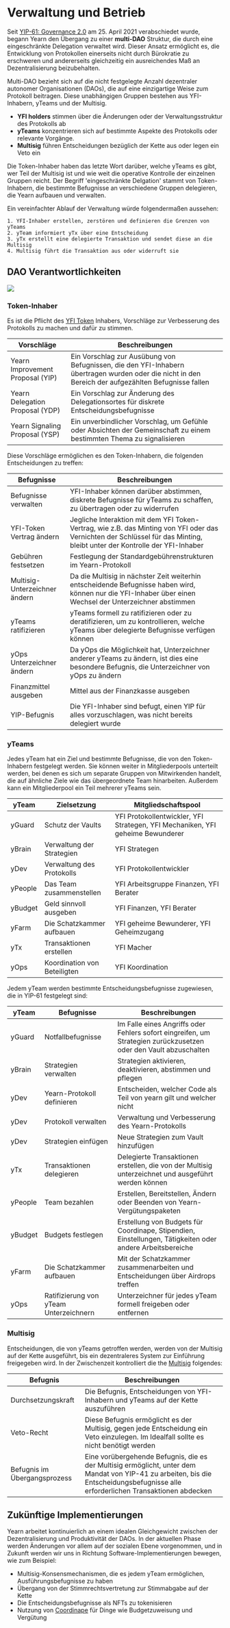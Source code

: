 # Verwaltung und Betrieb

Seit [YIP-61: Governance 2.0](https://gov.yearn.finance/t/yip-61-governance-2-0/10460) am 25. April 2021 verabschiedet wurde, begann Yearn den Übergang zu einer **multi-DAO** Struktur, die durch eine eingeschränkte Delegation verwaltet wird. Dieser Ansatz ermöglicht es, die Entwicklung von Protokollen einerseits nicht durch Bürokratie zu erschweren und andererseits gleichzeitig ein ausreichendes Maß an Dezentralisierung beizubehalten.

Multi-DAO bezieht sich auf die nicht festgelegte Anzahl dezentraler autonomer Organisationen (DAOs), die auf eine einzigartige Weise zum Protokoll beitragen. Diese unabhängigen Gruppen bestehen aus YFI-Inhabern, yTeams und der Multisig.

- **YFI holders** stimmen über die Änderungen oder der Verwaltungsstruktur des Protokolls ab
- **yTeams** konzentrieren sich auf bestimmte Aspekte des Protokolls oder relevante Vorgänge.
- **Multisig** führen Entscheidungen bezüglich der Kette aus oder legen ein Veto ein

Die Token-Inhaber haben das letzte Wort darüber, welche yTeams es gibt, wer Teil der Multisig ist und wie weit die operative Kontrolle der einzelnen Gruppen reicht. Der Begriff 'eingeschränkte Delgation' stammt von Token-Inhabern, die bestimmte Befugnisse an verschiedene Gruppen delegieren, die Yearn aufbauen und verwalten.

Ein vereinfachter Ablauf der Verwaltung würde folgendermaßen aussehen:

    1. YFI-Inhaber erstellen, zerstören und definieren die Grenzen von yTeams
    2. yTeam informiert yTx über eine Entscheidung 
    3. yTx erstellt eine delegierte Transaktion und sendet diese an die Multisig
    4. Multisig führt die Transaktion aus oder widerruft sie
    
## DAO Verantwortlichkeiten

![](https://i.imgur.com/IDysF5O.png)

### Token-Inhaber

Es ist die Pflicht des [YFI Token](https://docs.yearn.finance/governance/yfi) Inhabers, Vorschläge zur Verbesserung des Protokolls zu machen und dafür zu stimmen.

| Vorschläge | Beschreibungen |
|-----------|--------------|
|Yearn Improvement Proposal (YIP)|Ein Vorschlag zur Ausübung von Befugnissen, die den YFI-Inhabern übertragen wurden oder die nicht in den Bereich der aufgezählten Befugnisse fallen|
|Yearn Delegation Proposal (YDP)|Ein Vorschlag zur Änderung des Delegationsortes für diskrete Entscheidungsbefugnisse|
|Yearn Signaling Proposal (YSP)|Ein unverbindlicher Vorschlag, um Gefühle oder Absichten der Gemeinschaft zu einem bestimmten Thema zu signalisieren|

Diese Vorschläge ermöglichen es den Token-Inhabern, die folgenden Entscheidungen zu treffen:

| Befugnisse | Beschreibungen |
|-------|-------------|
|Befugnisse verwalten|YFI-Inhaber können darüber abstimmen, diskrete Befugnisse für yTeams zu schaffen, zu übertragen oder zu widerrufen|
|YFI-Token Vertrag ändern|Jegliche Interaktion mit dem YFI Token-Vertrag, wie z.B. das Minting von YFI oder das Vernichten der Schlüssel für das Minting, bleibt unter der Kontrolle der YFI-Inhaber|
|Gebühren festsetzen|Festlegung der Standardgebührenstrukturen im Yearn-Protokoll|
|Multisig-Unterzeichner ändern|Da die Multisig in nächster Zeit weiterhin entscheidende Befugnisse haben wird, können nur die YFI-Inhaber über einen Wechsel der Unterzeichner abstimmen|
|yTeams ratifizieren|yTeams formell zu ratifizieren oder zu deratifizieren, um zu kontrollieren, welche yTeams über delegierte Befugnisse verfügen können|
|yOps Unterzeichner ändern|Da yOps die Möglichkeit hat, Unterzeichner anderer yTeams zu ändern, ist dies eine besondere Befugnis, die Unterzeichner von yOps zu ändern|
|Finanzmittel ausgeben|Mittel aus der Finanzkasse ausgeben|
|YIP-Befugnis|Die YFI-Inhaber sind befugt, einen YIP für alles vorzuschlagen, was nicht bereits delegiert wurde|

### yTeams

Jedes yTeam hat ein Ziel und bestimmte Befugnisse, die von den Token-Inhabern festgelegt werden. Sie können weiter in Mitgliederpools unterteilt werden, bei denen es sich um separate Gruppen von Mitwirkenden handelt, die auf ähnliche Ziele wie das übergeordnete Team hinarbeiten. Außerdem kann ein Mitgliederpool ein Teil mehrerer yTeams sein.

| yTeam | Zielsetzung | Mitgliedschaftspool |
|-------|-----------|-----------------|
|yGuard|Schutz der Vaults|YFI Protokollentwickler, YFI Strategen, YFI Mechaniken, YFI geheime Bewunderer|
|yBrain|Verwaltung der Strategien|YFI Strategen|
|yDev|Verwaltung des Protokolls|YFI Protokollentwickler|
|yPeople|Das Team zusammenstellen|YFI Arbeitsgruppe Finanzen, YFI Berater|
|yBudget|Geld sinnvoll ausgeben|YFI Finanzen, YFI Berater|
|yFarm|Die Schatzkammer aufbauen|YFI geheime Bewunderer, YFI Geheimzugang|
|yTx|Transaktionen erstellen|YFI Macher|
|yOps|Koordination von Beteiligten|YFI Koordination|

Jedem yTeam werden bestimmte Entscheidungsbefugnisse zugewiesen, die in YIP-61 festgelegt sind:

| yTeam | Befugnisse | Beschreibungen |
|-------|-------|-------------|
|yGuard|Notfallbefugnisse|Im Falle eines Angriffs oder Fehlers sofort eingreifen, um Strategien zurückzusetzen oder den Vault abzuschalten|
|yBrain|Strategien verwalten|Strategien aktivieren, deaktivieren, abstimmen und pflegen|
|yDev|Yearn-Protokoll definieren|Entscheiden, welcher Code als Teil von yearn gilt und welcher nicht|
|yDev|Protokoll verwalten|Verwaltung und Verbesserung des Yearn-Protokolls|
|yDev|Strategien einfügen|Neue Strategien zum Vault hinzufügen|
|yTx|Transaktionen delegieren|Delegierte Transaktionen erstellen, die von der Multisig unterzeichnet und ausgeführt werden können|
|yPeople|Team bezahlen|Erstellen, Bereitstellen, Ändern oder Beenden von Yearn-Vergütungspaketen|
|yBudget|Budgets festlegen|Erstellung von Budgets für Coordinape, Stipendien, Einstellungen, Tätigkeiten oder andere Arbeitsbereiche|
|yFarm|Die Schatzkammer aufbauen|Mit der Schatzkammer zusammenarbeiten und Entscheidungen über Airdrops treffen|
|yOps|Ratifizierung von yTeam Unterzeichnern|Unterzeichner für jedes yTeam formell freigeben oder entfernen|

### Multisig 

Entscheidungen, die von yTeams getroffen werden, werden von der Multisig auf der Kette ausgeführt, bis ein dezentraleres System zur Einführung freigegeben wird. In der Zwischenzeit kontrolliert die the [Multisig](https://docs.yearn.finance/resources/faq#who-is-on-the-multisig) folgendes:


| Befugnis | Beschreibungen |
|-------|-------------|
|Durchsetzungskraft|Die Befugnis, Entscheidungen von YFI-Inhabern und yTeams auf der Kette auszuführen|
|Veto-Recht|Diese Befugnis ermöglicht es der Multisig, gegen jede Entscheidung ein Veto einzulegen. Im Idealfall sollte es nicht benötigt werden|
|Befugnis im Übergangsprozess|Eine vorübergehende Befugnis, die es der Multisig ermöglicht, unter dem Mandat von YIP-41 zu arbeiten, bis die Entscheidungsbefugnisse alle erforderlichen Transaktionen abdecken|


## Zukünftige Implementierungen

Yearn arbeitet kontinuierlich an einem idealen Gleichgewicht zwischen der Dezentralisierung und Produktivität der DAOs. In der aktuellen Phase werden Änderungen vor allem auf der sozialen Ebene vorgenommen, und in Zukunft werden wir uns in Richtung Software-Implementierungen bewegen, wie zum Beispiel:

- Multisig-Konsensmechanismen, die es jedem yTeam ermöglichen, Ausführungsbefugnisse zu haben
- Übergang von der Stimmrechtsvertretung zur Stimmabgabe auf der Kette
-	Die Entscheidungsbefugnisse als NFTs zu tokenisieren
-	Nutzung von [Coordinape](https://coordinape.com/) für Dinge wie Budgetzuweisung und Vergütung
